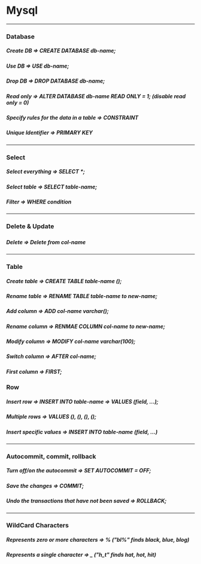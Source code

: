 # Mysql

-----------

### Database

##### Create DB => CREATE DATABASE db-name;
##### Use DB => USE db-name;
##### Drop DB => DROP DATABASE db-name;
##### Read only => ALTER DATABASE db-name READ ONLY = 1; (disable read only = 0)
##### Specify rules for the data in a table => CONSTRAINT
##### Unique Identifier => PRIMARY KEY
    
-----------

### Select

##### Select everything => SELECT *;
##### Select table => SELECT table-name;
##### Filter => WHERE condition

-----------

### Delete & Update

##### 
##### Delete => Delete from col-name

-----------

### Table

##### Create table => CREATE TABLE table-name ();
##### Rename table => RENAME TABLE table-name to new-name;
##### Add column => ADD col-name varchar();
##### Rename column => RENMAE COLUMN col-name to new-name;
##### Modify column => MODIFY col-name varchar(100);
##### Switch column => AFTER col-name;
##### First column => FIRST;

### Row

##### Insert row => INSERT INTO table-name => VALUES (field, ...);
##### Multiple rows => VALUES (), (), (), ();
##### Insert specific values => INSERT INTO table-name (field, ...)

-----------

### Autocommit, commit, rollback

##### Turn off/on the autocommit => SET AUTOCOMMIT = OFF;
##### Save the changes => COMMIT;
##### Undo the transactions that have not been saved => ROLLBACK;

-----------

### WildCard Characters

##### Represents zero or more characters => % ("bl%" finds black, blue, blog)
##### Represents a single character => _ ("h_t" finds hat, hot, hit)
